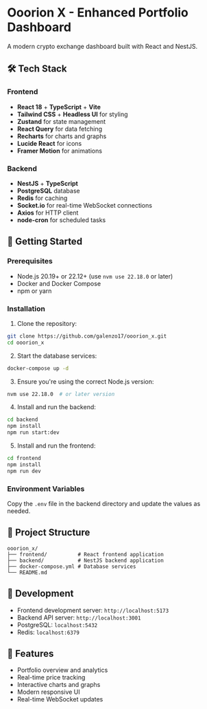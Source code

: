 # Ooorion X - Enhanced Portfolio Dashboard

A modern crypto exchange dashboard built with React and NestJS.

## 🛠️ Tech Stack

### Frontend
- **React 18** + **TypeScript** + **Vite**
- **Tailwind CSS** + **Headless UI** for styling
- **Zustand** for state management
- **React Query** for data fetching
- **Recharts** for charts and graphs
- **Lucide React** for icons
- **Framer Motion** for animations

### Backend
- **NestJS** + **TypeScript**
- **PostgreSQL** database
- **Redis** for caching
- **Socket.io** for real-time WebSocket connections
- **Axios** for HTTP client
- **node-cron** for scheduled tasks

## 🚀 Getting Started

### Prerequisites
- Node.js 20.19+ or 22.12+ (use `nvm use 22.18.0` or later)
- Docker and Docker Compose
- npm or yarn

### Installation

1. Clone the repository:
```bash
git clone https://github.com/galenzo17/ooorion_x.git
cd ooorion_x
```

2. Start the database services:
```bash
docker-compose up -d
```

3. Ensure you're using the correct Node.js version:
```bash
nvm use 22.18.0  # or later version
```

4. Install and run the backend:
```bash
cd backend
npm install
npm run start:dev
```

5. Install and run the frontend:
```bash
cd frontend
npm install
npm run dev
```

### Environment Variables

Copy the `.env` file in the backend directory and update the values as needed.

## 📁 Project Structure

```
ooorion_x/
├── frontend/          # React frontend application
├── backend/           # NestJS backend application
├── docker-compose.yml # Database services
└── README.md
```

## 🔧 Development

- Frontend development server: `http://localhost:5173`
- Backend API server: `http://localhost:3001`
- PostgreSQL: `localhost:5432`
- Redis: `localhost:6379`

## 📝 Features

- Portfolio overview and analytics
- Real-time price tracking
- Interactive charts and graphs
- Modern responsive UI
- Real-time WebSocket updates